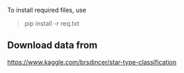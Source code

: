 To install required files, use
> pip install -r req.txt

## Download data from  

https://www.kaggle.com/brsdincer/star-type-classification